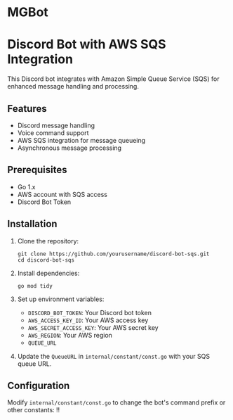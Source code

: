 # MGBot

# Discord Bot with AWS SQS Integration

This Discord bot integrates with Amazon Simple Queue Service (SQS) for enhanced message handling and processing.

## Features

- Discord message handling
- Voice command support
- AWS SQS integration for message queueing
- Asynchronous message processing

## Prerequisites

- Go 1.x
- AWS account with SQS access
- Discord Bot Token

## Installation

1. Clone the repository:
   ```
   git clone https://github.com/yourusername/discord-bot-sqs.git
   cd discord-bot-sqs
   ```

2. Install dependencies:
   ```
   go mod tidy
   ```

3. Set up environment variables:
   - `DISCORD_BOT_TOKEN`: Your Discord bot token
   - `AWS_ACCESS_KEY_ID`: Your AWS access key
   - `AWS_SECRET_ACCESS_KEY`: Your AWS secret key
   - `AWS_REGION`: Your AWS region
   - `QUEUE_URL`

4. Update the `QueueURL` in `internal/constant/const.go` with your SQS queue URL.

## Configuration

Modify `internal/constant/const.go` to change the bot's command prefix or other constants: !!
